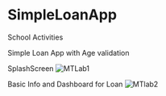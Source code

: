 # SimpleLoanApp


School Activities 

Simple Loan App with Age validation

SplashScreen
![MTLab1](https://user-images.githubusercontent.com/115217805/196239481-8b44f8d3-a5d2-4591-bac1-c21368756b46.png)

Basic Info and Dashboard for Loan
![MTlab2](https://user-images.githubusercontent.com/115217805/196239545-c85a179f-17a1-4d90-8b1b-ba1cdee5bdd9.png)


